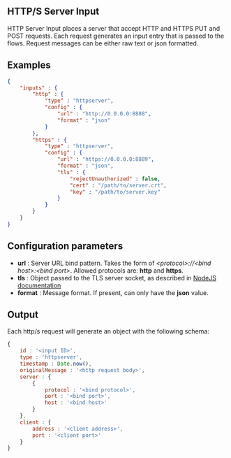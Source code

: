 ## HTTP/S Server Input

HTTP Server Input places a server that accept HTTP and HTTPS PUT and POST requests. Each request generates an input entry that is passed to the flows. Request messages can be either raw text or json formatted.

## Examples

```json
{
	"inputs" : {
		"http" : {
			"type" : "httpserver",
			"config" : {
				"url" : "http://0.0.0.0:8888",
				"format" : "json"
			}
		},
		"https" : {
			"type" : "httpserver",
			"config" : {
				"url" : "https://0.0.0.0:8889",
				"format" : "json",
				"tls" : {
					"rejectUnauthorized" : false,
					"cert" : "/path/to/server.crt",
					"key" : "/path/to/server.key"
				}
			}
		}
	}
}
```

## Configuration parameters
* **url** : Server URL bind pattern. Takes the form of *&lt;protocol&gt;://&lt;bind host&gt;:&lt;bind port&gt;*. Allowed protocols are: **http** and **https**.
* **tls** : Object passed to the TLS server socket, as described in [NodeJS documentation](https://nodejs.org/api/tls.html#tls_tls_createsecurecontext_options)
* **format** : Message format. If present, can only have the **json** value.

## Output
Each http/s request will generate an object with the following schema:
```javascript
{
	id : '<input ID>',
	type : 'httpserver',
	timestamp : Date.now(),
	originalMessage : '<http request body>',
	server : {
		{
			protocol : '<bind protocol>',
			port : '<bind port>',
			host : '<bind host>'
		}
	},
	client : {
		address : '<client address>',
		port : '<client port>'
	}
}
```
